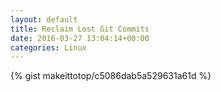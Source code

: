 ```yaml
---
layout: default                                                                                                              
title: Reclaim Lost Git Commits                                                                                                                        
date: 2016-03-27 13:04:14+00:00                                                                                                                        
categories: Linux                                                                                                                
---                                                                                                                              
```


{% gist makeittotop/c5086dab5a529631a61d %}                                                                                                           

